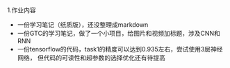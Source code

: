 1.作业内容
* 一份学习笔记（纸质版），还没整理成markdown
* 一份GTC的学习笔记，做了一个小项目，给图片和视频加标题，涉及CNN和RNN
* 一份tensorflow的代码，task1的精度可以达到0.935左右，尝试使用3层神经网络，
  但代码的可读性和超参数的选择优化还有待提高
